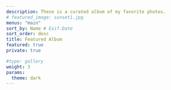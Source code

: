 ```yaml
---
description: These is a curated album of my favorite photos.
# featured_image: sunset1.jpg
menus: "main"
sort_by: Name # Exif.Date
sort_order: desc
title: Featured Album
featured: true
private: true

#type: gallery
weight: 3
params:
  theme: dark
---
```

